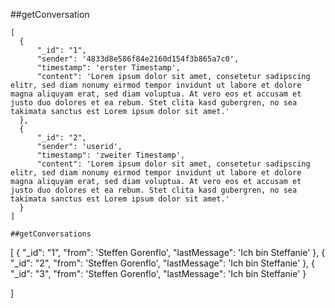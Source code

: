 ##getConversation

```
[
  {
      "_id": "1",
      "sender": '4833d8e586f84e2160d154f3b865a7c0',
      "timestamp": 'erster Timestamp',
      "content": 'Lorem ipsum dolor sit amet, consetetur sadipscing elitr, sed diam nonumy eirmod tempor invidunt ut labore et dolore magna aliquyam erat, sed diam voluptua. At vero eos et accusam et justo duo dolores et ea rebum. Stet clita kasd gubergren, no sea takimata sanctus est Lorem ipsum dolor sit amet.'
  },
  {
      "_id": "2",
      "sender": 'userid',
      "timestamp": 'zweiter Timestamp',
      "content": 'Lorem ipsum dolor sit amet, consetetur sadipscing elitr, sed diam nonumy eirmod tempor invidunt ut labore et dolore magna aliquyam erat, sed diam voluptua. At vero eos et accusam et justo duo dolores et ea rebum. Stet clita kasd gubergren, no sea takimata sanctus est Lorem ipsum dolor sit amet.'
  }
]

##getConversations
```
[
  {
      "_id": "1",
      "from": 'Steffen Gorenflo',
      "lastMessage": 'Ich bin Steffanie'
  },
  {
      "_id": "2",
      "from": 'Steffen Gorenflo',
      "lastMessage": 'Ich bin Steffanie'
  },
  {
      "_id": "3",
      "from": 'Steffen Gorenflo',
      "lastMessage": 'Ich bin Steffanie'
  }

]
